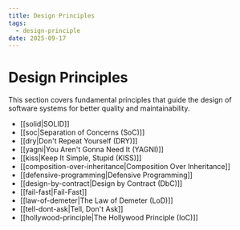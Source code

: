 ```yaml
---
title: Design Principles
tags:
  - design-principle
date: 2025-09-17
---
```


# Design Principles

This section covers fundamental principles that guide the design of software systems for better quality and maintainability.

- [[solid|SOLID]]
- [[soc|Separation of Concerns (SoC)]]
- [[dry|Don't Repeat Yourself (DRY)]]
- [[yagni|You Aren't Gonna Need It (YAGNI)]]
- [[kiss|Keep It Simple, Stupid (KISS)]]
- [[composition-over-inheritance|Composition Over Inheritance]]
- [[defensive-programming|Defensive Programming]]
- [[design-by-contract|Design by Contract (DbC)]]
- [[fail-fast|Fail-Fast]]
- [[law-of-demeter|The Law of Demeter (LoD)]]
- [[tell-dont-ask|Tell, Don't Ask]]
- [[hollywood-principle|The Hollywood Principle (IoC)]]